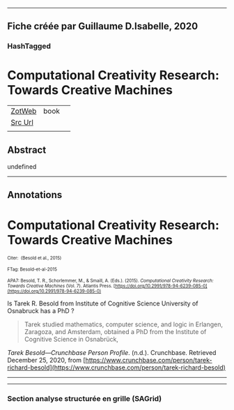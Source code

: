 
----
Fiche créée par Guillaume D.Isabelle, 2020 
---- 

### HashTagged 





# Computational Creativity Research: Towards Creative Machines



|       |       |       |
|  ---  |  ---  |  ---  |
|   [ZotWeb](http://zotero.org/users/180474/items/FTVNDGHB)    | book      |       |
|   [Src Url](http://link.springer.com/10.2991/978-94-6239-085-0)    |       |       |
|       |       |       |


## Abstract

undefined

----

## Annotations

Computational Creativity Research: Towards Creative Machines
============================================================



<font size=-3>Citer:  (Besold et al., 2015)

FTag: Besold-et-al-2015

APA7: Besold, T. R., Schorlemmer, M., & Smaill, A. (Eds.). (2015). _Computational Creativity Research: Towards Creative Machines_ (Vol. 7). Atlantis Press. [https://doi.org/10.2991/978-94-6239-085-0](https://doi.org/10.2991/978-94-6239-085-0)</font>



Is Tarek R. Besold from Institute of Cognitive Science University of Osnabruck has a PhD ?

> Tarek studied mathematics, computer science, and logic in Erlangen, Zaragoza, and Amsterdam, obtained a PhD from the Institute of Cognitive Science in Osnabrück,

_Tarek Besold—Crunchbase Person Profile_. (n.d.). Crunchbase. Retrieved December 25, 2020, from [https://www.crunchbase.com/person/tarek-richard-besold](https://www.crunchbase.com/person/tarek-richard-besold)






----

----



### Section analyse structurée en grille (SAGrid)


